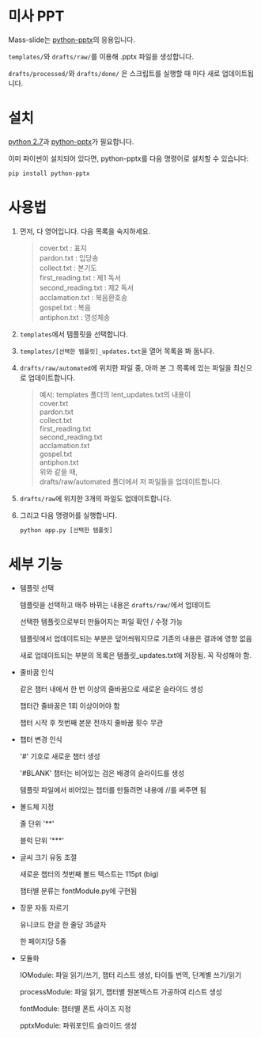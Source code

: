 
미사 PPT
==========

Mass-slide는 [python-pptx](http://python-pptx.readthedocs.io)의 응용입니다.

`templates/`와 `drafts/raw/`를 이용해 .pptx 파일을 생성합니다.

`drafts/processed/`와 `drafts/done/` 은 스크립트를 실행할 때 마다 새로 업데이트됩니다.


설치
===

[python 2.7](https://www.python.org/download/releases/2.7/)과 [python-pptx](http://python-pptx.readthedocs.io)가 필요합니다.

이미 파이썬이 설치되어 있다면, python-pptx를 다음 명령어로 설치할 수 있습니다:

```sh
pip install python-pptx
```

사용법
=====

1. 먼저, 다 영어입니다. 다음 목록을 숙지하세요.

	> cover.txt : 표지  
	pardon.txt : 입당송  
	collect.txt : 본기도  
	first_reading.txt : 제1 독서  
	second_reading.txt : 제2 독서  
	acclamation.txt : 복음환호송  
	gospel.txt : 복음  
	antiphon.txt : 영성체송

2. `templates`에서 템플릿을 선택합니다.

3. `templates/[선택한 템플릿]_updates.txt`을 열어 목록을 봐 둡니다.

4. `drafts/raw/automated`에 위치한 파일 중, 아까 본 그 목록에 있는 파일을 최신으로 업데이트합니다.

	> 예시: templates 폴더의 lent_updates.txt의 내용이  
	cover.txt  
	pardon.txt  
	collect.txt  
	first_reading.txt  
	second_reading.txt  
	acclamation.txt  
	gospel.txt  
	antiphon.txt  
	위와 같을 때,  
	drafts/raw/automated 폴더에서 저 파일들을 업데이트합니다.

5. `drafts/raw`에 위치한 3개의 파일도 업데이트합니다.

6. 그리고 다음 명령어를 실행합니다.

	```sh
	python app.py [선택한 템플릿]
	```

세부 기능
========

* 템플릿 선택

	템플릿을 선택하고 매주 바뀌는 내용은 `drafts/raw/`에서 업데이트

	선택한 템플릿으로부터 만들어지는 파일 확인 / 수정 가능

	템플릿에서 업데이트되는 부분은 덮어씌워지므로 기존의 내용은 결과에 영향 없음

	새로 업데이트되는 부분의 목록은 템플릿_updates.txt에 저장됨. 꼭 작성해야 함.

* 줄바꿈 인식

	같은 챕터 내에서 한 번 이상의 줄바꿈으로 새로운 슬라이드 생성

	챕터간 줄바꿈은 1회 이상이어야 함

	챕터 시작 후 첫번째 본문 전까지 줄바꿈 횟수 무관

* 챕터 변경 인식

	'#' 기호로 새로운 챕터 생성

	'#BLANK' 챕터는 비어있는 검은 배경의 슬라이드를 생성

	템플릿 파일에서 비어있는 챕터를 만들려면 내용에 //를 써주면 됨

* 볼드체 지정

	줄 단위 '**'

	블럭 단위 '***'

* 글씨 크기 유동 조절

	새로운 챕터의 첫번째 볼드 텍스트는 115pt (big)

	챕터별 분류는 fontModule.py에 구현됨

* 장문 자동 자르기

	유니코드 한글 한 줄당 35글자

	한 페이지당 5줄

* 모듈화

	IOModule: 파일 읽기/쓰기, 챕터 리스트 생성, 타이틀 번역, 단계별 쓰기/읽기

	processModule: 파일 읽기, 챕터별 원본텍스트 가공하여 리스트 생성

	fontModule: 챕터별 폰트 사이즈 지정

	pptxModule: 파워포인트 슬라이드 생성

